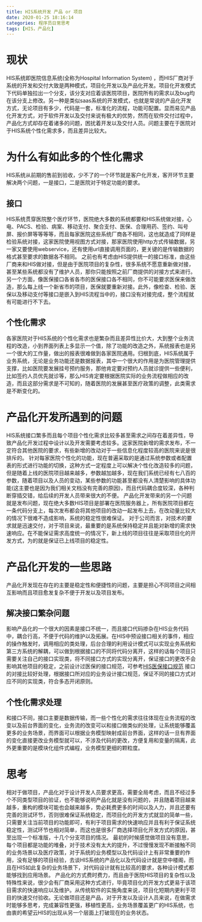 ```yaml
---
title: HIS系统开发 产品 or 项目
date: 2020-01-25 18:16:14
categories: 程序员日常思考
tags: [HIS，产品化]
---
```

# 现状
HIS系统即医院信息系统(全称为Hospital Information System) ，而HIS厂商对于系统的开发和交付大致是两种模式，项目化开发以及产品化开发。项目化开发模式下代码单独拉出一个分支，该分支对应着该医院项目，医院所有的需求以及bug均在该分支上修改。另一种是类似saas系统的开发模式，也就是常说的产品化开发方式，无论项目有多少，代码是一套，标准化的流程，功能可配置。显而易见产品化开发方式，对于软件开发以及交付来说有极大的优势，然而在软件交付过程中，产品化方式却存在着诸多的问题，困扰着开发以及交付人员。问题主要在于医院对于HIS系统个性化需求多，而且差异比较大。
<!--more-->
# 为什么有如此多的个性化需求
HIS系统从前期的售前到验收，少不了的一个环节就是客户化开发，客开环节主要解决两个问题，一是接口，二是医院对于特定功能的要求。
## 接口
HIS系统贯穿医院整个医疗环节，医院绝大多数的系统都要和HIS系统做对接，心电、PACS、检验、病案、移动支付、聚合支付、医保、合理用药、签约、叫号屏、报价屏等等等等，而且每家医院这些系统厂商各不相同，这也就造成了同样是检验系统对接，这家医院使用视图方式对接，那家医院使用http方式传输数据，另一家又要使用webservice，还有使用url直接调用页面的，更关键的是传输数据的格式甚至要求的数据各不相同。
之前也有考虑由HIS提供统一的接口标准，由这些厂商来和HIS做对接，但是由于医院项目的复杂性，很多系统不愿意重新做对接，甚至某些系统都没有了维护人员，那你只能按照之前厂商提供的对接方式来进行。另一个方面，像医保接口各省各市的医保接口各不相同，你不可能要求医保来做改造，那么每上线一个新省市的项目，医保就要重新对接。此外，像检查、检验、医保以及移动支付等接口是嵌入到HIS流程当中的，接口没有对接完成，整个流程就有可能进行不下去。
## 个性化需求
各家医院对于HIS系统的个性化需求也是繁杂而且差异性比价大，大到整个业务流程的改造，小到界面列表上多显示一个值，除了功能的改造之外，系统报表也是另一个很大的工作量，做出的报表很难做到各家医院通用。归根到底，HIS系统属于业务系统，无论是业务功能还是数据报表，其中一个很大的作用是为医院管理提供支撑，比如医院要发展挂号预约服务，那他肯定要对预约人员就诊提供一些便利，比如签约人员优先就诊等，那么HIS肯定要根据医院实际的业务流程做相应的改造，而且这部分需求是不可知的，随着医院的发展甚至医疗政策的调整，此类需求是不断变化的。
# 产品化开发所遇到的问题
HIS系统接口繁多而且每个项目个性化需求比较多甚至需求之间存在着差异性，导致产品化开发过程中设计以及开发需要考虑较多。这家医院新增的需求发布，不一定符合其他医院的要求，有些新增的改动对于一些信息化程度较高的医院来说是很排斥的。
针对每家医院个性化的功能，现在普遍采取的是通过系统参数或者配置表的形式进行功能的切换，这种方式一定程度上可以解决个性化改造较多的问题，但是随着上线的医院项目越来越多，参数越加越多，现在我们系统已经有七八百的参数，随着项目以及人员的变动，某些参数的功能甚至都没有人清楚影响的具体功能(这主要也是因为我们相关文档没有完善的原因)，而且代码耦合度较深，各种判断穿插交错，给后续的开发人员带来很大的不便。
产品化开发带来的另一个问题就是发布问题，现在绝大多数HIS项目是部署在医院服务器上，所有医院项目都在一条代码分支上，每次发布都会将其他项目的改动一起发布上去，在改动量比较大的情况下很难不造成影响，系统的稳定性很难保证。
对于公司而言，对技术的要求就是迅速交付，对于项目来说，最重要的是系统保持稳定并且能对新增的需求快速响应。在不能保证需求高度统一的情况下，新上线的项目往往是采取项目化的开发方式，为的就是保证已上线项目的稳定性。
# 产品化开发的一些思路
产品化开发现在存在的主要是稳定性和便捷性的问题，主要是担心不同项目之间相互影响而且项目愈发复杂不便于开发以及项目发布。
## 解决接口繁杂问题
影响产品化的一个很大的因素是接口不统一，而且接口代码掺杂在HIS业务代码中，耦合行高，不便于代码的维护以及拓展。在HIS中预设接口相关的事件，相应的操作触发时，调用相应的类处理，后台合理的利用设计模式可以实现业务系统和第三方系统的解耦，可以做到根据接口的不同将代码分离开，这样的话每个项目只需要关注自己的接口实现类，将不同接口方式的实现分离开，保证接口的更改不会影响其他项目的稳定，之前设计过医保的接口规范，可参考[HIS医保接口规范](https://wrxiang.github.io/2019/09/09/HIS%E5%8C%BB%E4%BF%9D%E6%8E%A5%E5%8F%A3%E8%AE%BE%E8%AE%A1%E8%A7%84%E8%8C%83)
接口的对接比较好处理，根据接口所对应的业务设计接口规范，保证不同的接口方式对应不同的实现类，符合多态开闭原则。
## 个性化需求处理
和接口不同，接口主要是数据传输，而一些个性化的需求往往体现在业务流程的改变以及前台界面的变化，业务流的改变可以和接口做类似的处理，让系统能够覆盖更多的业务场景，而界面可以根据业务模型映射成前台界面，这样的话一旦有界面的变化直接更改业务模型就可以，不涉及代码的更改，方便复用和变量的隔离，此外更重要的是模块化组件式编程，业务模型更细的颗粒度。
# 思考
相对于做项目，产品化对于设计开发人员要求更高，需要全局考虑，而且不经过多个不同类型项目的验证，也不能够说明产品化就是没有问题的，并且随着项目越来越多，重构的模块可能也会越来越多，势必耗费更多的时间以及人力，并且还要有完善的测试环节，否则很难保证系统稳定，而项目化的开发方式就显的简单一些，只需要关注当前项目的功能即可，有利于项目需求的快速响应并且有利于保证系统稳定性，测试环节也相对简单，而这也是很多厂商选择项目化开发方式的原因，甚至出现一个标准版，十几个分支项目的情况。
最初的时候感觉做项目没有意思，每个项目都是功能的堆叠，对于技术没有太大的提升，不过慢慢发现不断接触不同的业务场景以及医疗政策，对于系统的业务模型以及代码设计上有非常重要的作用，没有足够的项目经验，去谈HIS系统的产品化以及代码设计就是空中楼阁，而且在HIS如此复杂的业务场景下，对代码设计就有比较高的要求，各种设计模式都能够找到应用场景。
产品化的方式费时费力，而且由于医院HIS项目的复杂性以及特殊性来说，很少会有厂商采用这种方式进行，毕竟项目化的开发方式更易于该项目需求的快速响应以及维护。从传统软件的实施角度来说，项目化短期内更利于项目的快速交付验收。无论做项目还是产品，对于开发以及设计人员来说，在做需求时能够多思考，完成兼容性更强，移植性更高，业务场景覆盖更广的HIS系统，也由衷的希望云HIS的出现从另一个层面上打破现在的业务状态。